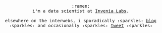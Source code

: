 <p align="center">
  <br>
  <samp>
    :ramen:	    
    <br>i'm a data scientist at <a href="https://www.invenia.ca/labs/">Invenia Labs</a>.
    <br><br>elsewhere on the interwebs, i sporadically :sparkles: <a href="https://measrainsey.com/">blog</a> :sparkles: and occasionally :sparkles: <a href="https://twitter.com/measrainsey">tweet</a> :sparkles:
  </samp>
</p>
